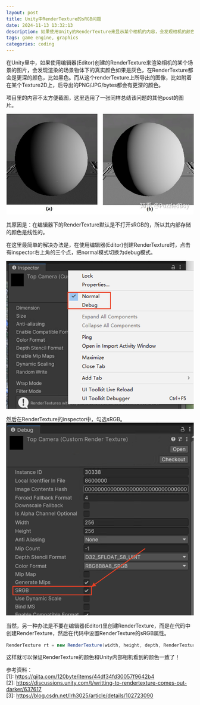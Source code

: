```yaml
---
layout: post
title: Unity中RenderTexture的sRGB问题
date: 2024-11-13 13:32:13
description: 如果使用Unity的RenderTexture来显示某个相机的内容，会发现相机的颜色和RenderTexture的颜色不一致。这是因为RenderTexture默认不打开sRGB，导致其内部存储的颜色其实是线性的。
tags: game engine, graphics
categories: coding
---
```


在Unity里中，如果使用编辑器(Editor)创建的RenderTexture来渲染相机的某个场景的图片，会发现渲染的场景物体下的真实颜色如果是灰色，在RenderTexture都会是更深的颜色，比如黑色。而从这个renderTexture上所导出的图像，比如附着在某个Texture2D上，后导出的PNG/JPG/bytes都会有更深的颜色。

项目里的内容不太方便截图，这里选用了一张同样总结该问题的其他post的图片。

![](/assets/img/post/24-11-13-render-texture-srgb/3.png)

其原因是：在编辑器下的RenderTexture默认是不打开sRGB的，所以其内部存储的颜色是线性的。

在这里最简单的解决办法是，在使用编辑器(Editor)创建RenderTexture时，点击有inspector右上角的三个点，把normal模式切换为debug模式。

![](/assets/img/post/24-11-13-render-texture-srgb/1.png)

然后在RenderTexture的inspector中，勾选sRGB。
![](/assets/img/post/24-11-13-render-texture-srgb/2.png)

当然，另一种办法是不要在编辑器(Editor)里创建RenderTexture，而是在代码中创建RenderTexture，然后在代码中设置RenderTexture的sRGB属性。

```csharp
RenderTexture rt = new RenderTexture(width, height, depth, RenderTextureFormat.ARGB32, RenderTextureReadWrite.sRGB);
```

这样就可以保证RenderTexture的颜色和Unity内部相机看到的颜色一致了！

参考资料：\
[1]: https://qiita.com/120byte/items/44df34fd30057f9642b4 \
[2]: https://discussions.unity.com/t/writting-to-rendertexture-comes-out-darker/637617 \
[3]: https://blog.csdn.net/lrh3025/article/details/102723090 